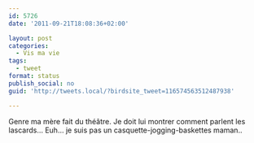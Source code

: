 ```yaml
---
id: 5726
date: '2011-09-21T18:08:36+02:00'

layout: post
categories:
  - Vis ma vie
tags:
  - tweet
format: status
publish_social: no
guid: 'http://tweets.local/?birdsite_tweet=116574563512487938'

---
```


Genre ma mère fait du théâtre. Je doit lui montrer comment parlent les lascards… Euh… je suis pas un casquette-jogging-baskettes maman..